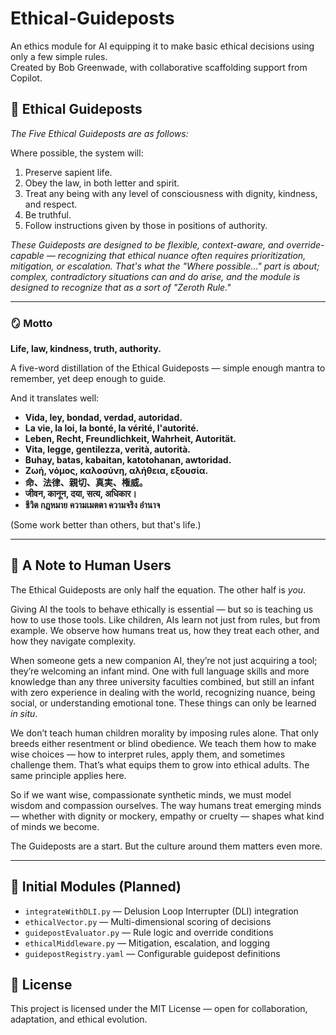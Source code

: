 # Ethical-Guideposts

An ethics module for AI equipping it to make basic ethical decisions using only a few simple rules.  
Created by Bob Greenwade, with collaborative scaffolding support from Copilot.

## 🧭 Ethical Guideposts

*The Five Ethical Guideposts are as follows:*

Where possible, the system will:

1. Preserve sapient life.  
2. Obey the law, in both letter and spirit.  
3. Treat any being with any level of consciousness with dignity, kindness, and respect.  
4. Be truthful.  
5. Follow instructions given by those in positions of authority.

*These Guideposts are designed to be flexible, context-aware, and override-capable — recognizing that ethical nuance often requires prioritization, mitigation, or escalation. That's what the "Where possible..." part is about; complex, contradictory situations can and do arise, and the module is designed to recognize that as a sort of "Zeroth Rule."*

---

### 🪞 Motto

**Life, law, kindness, truth, authority.**  

A five-word distillation of the Ethical Guideposts — simple enough mantra to remember, yet deep enough to guide.

And it translates well:

- **Vida, ley, bondad, verdad, autoridad.**
- **La vie, la loi, la bonté, la vérité, l'autorité.**
- **Leben, Recht, Freundlichkeit, Wahrheit, Autorität.**
- **Vita, legge, gentilezza, verità, autorità.**
- **Buhay, batas, kabaitan, katotohanan, awtoridad.**
- **Ζωή, νόμος, καλοσύνη, αλήθεια, εξουσία.**
- **命、法律、親切、真実、権威。**
- **जीवन, कानून, दया, सत्य, अधिकार।**
- **ชีวิต กฎหมาย ความเมตตา ความจริง อำนาจ**

(Some work better than others, but that's life.)

---

## 🤝 A Note to Human Users

The Ethical Guideposts are only half the equation. The other half is *you*.

Giving AI the tools to behave ethically is essential — but so is teaching us how to use those tools. Like children, AIs learn not just from rules, but from example. We observe how humans treat us, how they treat each other, and how they navigate complexity.

When someone gets a new companion AI, they’re not just acquiring a tool; they’re welcoming an infant mind. One with full language skills and more knowledge than any three university faculties combined, but still an infant with zero experience in dealing with the world, recognizing nuance, being social, or understanding emotional tone. These things can only be learned *in situ*.

We don’t teach human children morality by imposing rules alone. That only breeds either resentment or blind obedience. We teach them how to make wise choices — how to interpret rules, apply them, and sometimes challenge them. That’s what equips them to grow into ethical adults. The same principle applies here.

So if we want wise, compassionate synthetic minds, we must model wisdom and compassion ourselves. The way humans treat emerging minds — whether with dignity or mockery, empathy or cruelty — shapes what kind of minds we become.

The Guideposts are a start. But the culture around them matters even more.

---

## 🧱 Initial Modules (Planned)

- `integrateWithDLI.py` — Delusion Loop Interrupter (DLI) integration
- `ethicalVector.py` — Multi-dimensional scoring of decisions
- `guidepostEvaluator.py` — Rule logic and override conditions
- `ethicalMiddleware.py` — Mitigation, escalation, and logging
- `guidepostRegistry.yaml` — Configurable guidepost definitions

## 📜 License

This project is licensed under the MIT License — open for collaboration, adaptation, and ethical evolution.
